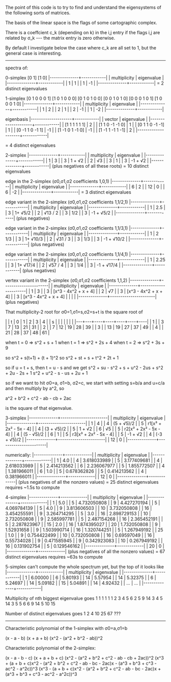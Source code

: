 
The point of this code is to try to find and understand the
eigensystems of the following sorts of matrices.

The basis of the linear space is the flags of some cartographic
complex.

There is a coeffcient c_k (depending on k) in the i,j entry if the
flags i,j are related by σ_k --- the matrix entry is zero otherwise.

By default I investigate below the case where c_k are all set to 1,
but the general case is interesting.

---

spectra of:

0-simplex
[0 1]
[1 0]
|--------------+------------|
| multiplicity | eigenvalue |
|--------------+------------|
|            1 |          1 |
|            1 |         -1 |
|--------------+------------|
= 2 distinct eigenvalues

1-simplex
[0 1 0 0 0 1]
[1 0 1 0 0 0]
[0 1 0 1 0 0]
[0 0 1 0 1 0]
[0 0 0 1 0 1]
[1 0 0 0 1 0]
|--------------+------------|
| multiplicity | eigenvalue |
|--------------+------------|
|            1 |          2 |
|            2 |          1 |
|            2 |         -1 |
|            1 |         -2 |
|--------------+------------|

eigenbasis
|--------------------+------------|
| vector             | eigenvalue |
|--------------------+------------|
| [1  1  1  1  1  1] |          2 |
| [1  1  0 -1 -1  0] |          1 |
| [0  1  1  0 -1 -1] |          1 |
| [0 -1  1  0 -1  1] |         -1 |
| [1 -1  0  1 -1  0] |         -1 |
| [1 -1  1 -1  1 -1] |          2 |
|--------------------+------------|

= 4 distinct eigenvalues

2-simplex
|--------------+------------|
| multiplicity | eigenvalue |
|--------------+------------|
|            1 | 3          |
|            3 | 1 + √2     |
|            2 | √3         |
|            3 | 1          |
|            3 | -1 + √2    |
|--------------+------------|
(plus negatives of all these roots)
= 10 distinct eigenvalues

edge in the 2-simplex (σ0,σ1,σ2 coefficients 1,0,1)
|--------------+------------|
| multiplicity | eigenvalue |
|--------------+------------|
|            6 |          2 |
|           12 |          0 |
|            6 |         -2 |
|--------------+------------|
= 3 distinct eigenvalues

edge variant in the 2-simplex (σ0,σ1,σ2 coefficients 1,1/2,1)
|--------------+------------|
| multiplicity | eigenvalue |
|--------------+------------|
|            1 | 2.5        |
|            3 | 1+ √5/2    |
|            2 | √13 / 2    |
|            3 | 1/2        |
|            3 | -1 + √5/2  |
|--------------+------------|
(plus negatives)

edge variant in the 2-simplex (σ0,σ1,σ2 coefficients 1,1/3,1)
|--------------+------------|
| multiplicity | eigenvalue |
|--------------+------------|
|            1 | 2 1/3      |
|            3 | 1+ √10/3   |
|            2 | √31 / 3    |
|            3 | 1/3        |
|            3 | -1 + √10/2 |
|--------------+------------|
(plus negatives)

edge variant in the 2-simplex (σ0,σ1,σ2 coefficients 1,1/4,1)
|--------------+------------|
| multiplicity | eigenvalue |
|--------------+------------|
|            1 | 2.25       |
|            3 | 1+ √17/4   |
|            2 | √57 / 4    |
|            3 | 1/4        |
|            3 | -1 + √17/4 |
|--------------+------------|
(plus negatives)

vertex variant in the 2-simplex (σ0,σ1,σ2 coefficients 1,1,2)
|--------------+----------------------|
| multiplicity | eigenvalue           |
|--------------+----------------------|
|            1 | 3                    |
|            3 | [x^3 - 4x^2 + x + 4] |
|            2 | √7                   |
|            3 | [x^3 - 4x^2 + x + 4] |
|            3 | [x^3 - 4x^2 + x + 4] |
|              |                      |
|--------------+----------------------|
(plus negatives)


That multiplicity-2 root for σ0=1,σ1=s,σ2=s+t is the square root of

|   | t |  0 |  1 |  2 |  3 |  4 |
| s |   |    |    |    |    |    |
|---+---+----+----+----+----+----|
| 1 |   |  3 |  7 | 13 | 21 | 31 |
| 2 |   |  7 | 12 | 19 | 28 | 39 |
| 3 |   | 13 | 19 | 27 | 37 | 49 |
| 4 |   | 21 | 28 | 37 | 48 | 61 |

when t = 0 => s^2 + s + 1
when t = 1 => s^2 + 2s + 4
when t = 2 => s^2 + 3s + 9

so s^2 + s(t+1) + (t + 1)^2
so s^2 + st + s + t^2 + 2t + 1

so if u = t + s, then t = u - s and we get
s^2 + su - s^2 + s + u^2 - 2us + s^2 + 2u - 2s + 1
s^2 + u^2 - s - us + 2u + 1

so if we want to hit σ0=a, σ1=b, σ2=c, we start with
setting s=b/a and u=c/a and then multiply by a^2, so

a^2 + b^2 + c^2 - ab - cb + 2ac

is the square of that eigenvalue.


3-simplex
|--------------+-----------------------|
| multiplicity | eigenvalue            |
|--------------+-----------------------|
|            1 | 4                     |
|            4 | (5 + √5)/2            |
|            5 | r1[x³ + 2x² - 5x - 4] |
|            4 | (3 + √5)/2            |
|            5 | 1 + √2                |
|            6 | √5                    |
|            5 | r2[x³ + 2x² - 5x - 4] |
|            4 | (5 - √5)/2            |
|            6 | 1                     |
|            5 | r3[x³ + 2x² - 5x - 4] |
|            5 | -1 + √2               |
|            4 | (-3 + √5)/2           |
|--------------+-----------------------|
|           12 | 0                     |
|--------------+-----------------------|

numerically:
|--------------+-------------|
| multiplicity |  eigenvalue |
|--------------+-------------|
|            1 |         4.0 |
|            4 | 3.618033989 |
|            5 | 3.177409681 |
|            4 | 2.618033989 |
|            5 | 2.414213562 |
|            6 | 2.236067977 |
|            5 | 1.855772507 |
|            4 | 1.381966011 |
|            6 |         1.0 |
|            5 | 0.678362826 |
|            5 | 0.414213562 |
|            4 | 0.381966011 |
|--------------+-------------|
|           12 |           0 |
|--------------+-------------|
(plus negatives of all the nonzero values)
= 25 distinct eigenvalues
requires ~1.5s to compute

4-simplex
|--------------+-------------|
| multiplicity |  eigenvalue |
|--------------+-------------|
|            1 |         5.0 |
|            5 | 4.732050808 |
|            9 | 4.427270194 |
|            5 | 4.069784139 |
|            5 |         4.0 |
|            9 | 3.813606503 |
|           10 | 3.732050808 |
|           16 | 3.454255591 |
|            9 | 3.264714295 |
|            5 |         3.0 |
|           16 | 2.898729153 |
|           10 | 2.732050808 |
|            9 | 2.585997781 |
|            5 | 2.487154268 |
|           16 | 2.365452191 |
|            5 | 2.287823967 |
|           15 |         2.0 |
|           16 | 1.874395027 |
|           20 | 1.732050808 |
|            9 |  1.52931658 |
|            9 | 1.503990714 |
|           16 | 1.320744251 |
|            5 | 1.267949192 |
|           25 |         1.0 |
|            9 | 0.754422499 |
|           10 | 0.732050808 |
|           16 |  0.69597049 |
|           16 |  0.55734028 |
|            9 | 0.471585945 |
|            9 | 0.342923083 |
|           10 | 0.267949192 |
|           16 | 0.131902754 |
|            5 | 0.129546162 |
|--------------+-------------|
|           20 |           0 |
|--------------+-------------|
(plus negatives of all the nonzero values)
= 67 distinct eigenvalues
requires ~63s to compute

5-simplex can't compute the whole spectrum yet, but the top of it
looks like
|--------------+------------|
| multiplicity | eigenvalue |
|--------------+------------|
|            1 |    6.00000 |
|            6 |    5.80193 |
|           14 |    5.57954 |
|           14 |    5.32375 |
|            6 |    5.24697 |
|           14 |    5.09182 |
|           15 |    5.04891 |
|           14 |    4.92432 |
|          ... |        ... |
|--------------+------------|

Multiplicity of nth biggest eigenvalue goes
1 1 1 1 1  1
  2 3 4 5  6
    2 5 9  14
    3 4 5  14
    3 5 5  6
      6 9  14
      5 10 15

Number of distinct eigenvalues goes
1 2 4 10 25 67 ???

---

Characteristic polynomial of the 1-simplex with σ0=a,σ1=b

(x - a - b)
(x + a + b)
(x^2 - (a^2 + b^2 - ab))^2

Characteristic polynomial of the 2-simplex:

(x - a - b - c)
(x + a + b + c)
(x^2 - (a^2 + b^2 + c^2 - ab - cb + 2ac))^2
(x^3 + (a + b + c)x^2 - (a^2 + b^2 + c^2 - ab - bc - 2ac)x - (a^3 + b^3 + c^3 - ac^2 - a^2c))^3
(x^3 - (a + b + c)x^2 - (a^2 + b^2 + c^2 - ab - bc - 2ac)x + (a^3 + b^3 + c^3 - ac^2 - a^2c))^3
